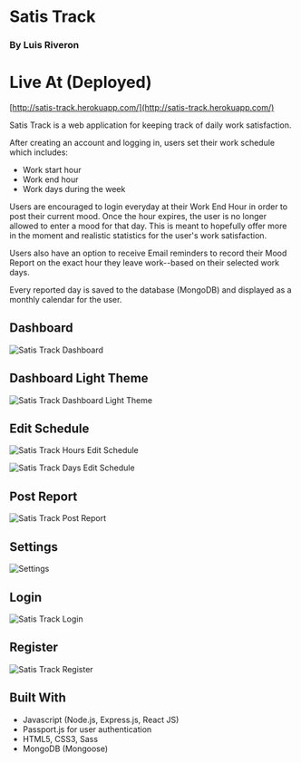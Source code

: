 # Satis Track
### By Luis Riveron

# Live At (Deployed)
[http://satis-track.herokuapp.com/](http://satis-track.herokuapp.com/)

Satis Track is a web application for keeping track of daily work satisfaction.

After creating an account and logging in, users set their work schedule which includes:
- Work start hour
- Work end hour
- Work days during the week

Users are encouraged to login everyday at their Work End Hour in order to post their current mood. Once the hour expires, the user is no longer allowed to enter a mood for that day. This is meant to hopefully offer more in the moment and realistic statistics for the user's work satisfaction.

Users also have an option to receive Email reminders to record their Mood Report on the exact hour they leave work--based on their selected work days.

Every reported day is saved to the database (MongoDB) and displayed as a monthly calendar for the user.

## Dashboard
![Satis Track Dashboard](public/Screenshots/DashboardSatisTrack.png)

## Dashboard Light Theme
![Satis Track Dashboard Light Theme](public/Screenshots/DashboardLightThemeSatisTrack.png)

## Edit Schedule
![Satis Track Hours Edit Schedule](public/Screenshots/EditScheduleHoursSatisTrack.png)

![Satis Track Days Edit Schedule](public/Screenshots/EditScheduleDaysSatisTrack.png)

## Post Report
![Satis Track Post Report](public/Screenshots/PostReportSatisTrack.png)

## Settings
![Settings](public/Screenshots/SettingsSatisTrack.png)

## Login
![Satis Track Login](public/Screenshots/LoginSatisTrack.png)

## Register
![Satis Track Register](public/Screenshots/RegisterSatisTrack.png)

## Built With
- Javascript (Node.js, Express.js, React JS)
- Passport.js for user authentication
- HTML5, CSS3, Sass
- MongoDB (Mongoose)
